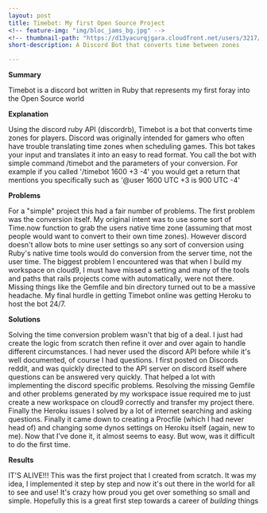 ```yaml
---
layout: post
title: Timebot: My first Open Source Project
<!-- feature-img: "img/bloc_jams_bg.jpg" -->
<!-- thumbnail-path: "https://d13yacurqjgara.cloudfront.net/users/3217/screenshots/2030966/blocjams_1x.png" -->
short-description: A Discord Bot that converts time between zones

---
```


__Summary__

Timebot is a discord bot written in Ruby that represents my first foray into the Open Source world

__Explanation__

Using the discord ruby API (discordrb), Timebot is a bot that converts time zones for players.  Discord was originally intended for gamers who often have trouble translating time zones when scheduling games.  This bot takes your input and translates it into an easy to read format.  You call the bot with simple command /timebot and the parameters of your conversion. For example if you called '/timebot 1600 +3 -4' you would get a return that mentions you specifically such as '@user 1600 UTC +3 is 900 UTC -4'

__Problems__

For a "simple" project this had a fair number of problems.  The first problem was the conversion itself.  My original intent was to use some sort of Time.now function to grab the users native time zone (assuming that most people would want to convert to their own time zones). However discord doesn't allow bots to mine user settings so any sort of conversion using Ruby's native time tools would do conversion from the server time, not the user time.  The biggest problem I encountered was that when I build my workspace on cloud9, I must have missed a setting and many of the tools and paths that rails projects come with automatically, were not there.  Missing things like the Gemfile and bin directory turned out to be a massive headache.  My final hurdle in getting Timebot online was getting Heroku to host the bot 24/7.

__Solutions__

Solving the time conversion problem wasn't that big of a deal. I just had create the logic from scratch then refine it over and over again to handle different circumstances.  I had never used the discord API before while it's well documented, of course I had questions.  I first posted on Discords reddit, and was quickly directed to the API server on discord itself where questions can be answered very quickly.  That helped a lot with implementing the discord specific problems.  Resolving the missing Gemfile and other problems generated by my workspace issue required me to just create a new workspace on cloud9 correctly and transfer my project there.  Finally the Heroku issues I solved by a lot of internet searching and asking questions.  Finally it came down to creating a Procfile (which I had never head of) and changing some dynos settings on Heroku itself (again, new to me).  Now that I've done it, it  almost seems to easy.  But wow, was it difficult to do the first time.

__Results__

IT'S ALIVE!!!  This was the first project that I created from scratch.  It was my idea, I implemented it step by step and now it's out there in the world for all to see and use!  It's crazy how proud you get over something so small and simple.  Hopefully this is a great first step towards a career of _building_ things
